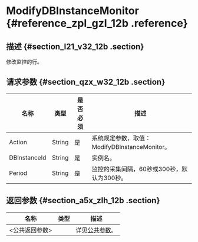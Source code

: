 # ModifyDBInstanceMonitor {#reference_zpl_gzl_12b .reference}

## 描述 {#section_l21_v32_12b .section}

修改监控的行。

## 请求参数 {#section_qzx_w32_12b .section}

|名称|类型|是否必须|描述|
|--|--|----|--|
|Action|String|是|系统规定参数，取值：ModifyDBInstanceMonitor。|
|DBInstanceId|String|是|实例名。|
|Period|String|是|监控的采集间隔，60秒或300秒，默认为300秒。|

## 返回参数 {#section_a5x_zlh_12b .section}

|名称|类型|描述|
|--|--|--|
|<公共返回参数\>| |详见[公共参数](cn.zh-CN/API参考/使用API/公共参数.md#)。|


